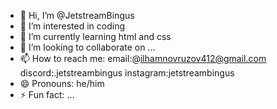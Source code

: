 - 👋 Hi, I’m @JetstreamBingus
- 👀 I’m interested in coding
- 🌱 I’m currently learning html and css
- 💞️ I’m looking to collaborate on ...
- 📫 How to reach me:
  email:@ilhamnovruzov412@gmail.com                         discord:.jetstreambingus              instagram:jetstreambingus
- 😄 Pronouns: he/him
- ⚡ Fun fact: ...

<!---
JetstreamBingus/JetstreamBingus is a ✨ special ✨ repository because its `README.md` (this file) appears on your GitHub profile.
You can click the Preview link to take a look at your changes.
--->
